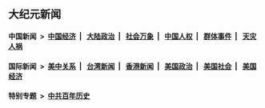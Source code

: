## 大纪元新闻

#### 中国新闻 &nbsp;>&nbsp; [中国经济](indexes/ncid283/README.md?05270045) &nbsp;| &nbsp; [大陆政治](indexes/ncid277/README.md?05270045) &nbsp;| &nbsp; [社会万象](indexes/ncid282/README.md?05270045) &nbsp;| &nbsp; [中国人权](indexes/ncid278/README.md?05270045) &nbsp;| &nbsp; [群体事件](indexes/ncid279/README.md?05270045) &nbsp;| &nbsp; [天灾人祸](indexes/ncid280/README.md?05270045)

#### 国际新闻 &nbsp;>&nbsp; [美中关系](indexes/nf1412576/README.md?05270045) &nbsp;| &nbsp; [台湾新闻](indexes/ncid1349361/README.md?05270045) &nbsp;| &nbsp; [香港新闻](indexes/ncid1349362/README.md?05270045) &nbsp;| &nbsp; [美国政治](indexes/ncid1078159/README.md?05270045) &nbsp;| &nbsp; [美国社会](indexes/ncid1078160/README.md?05270045) &nbsp;| &nbsp; [美国经济](indexes/ncid1078158/README.md?05270045)

#### 特别专题 &nbsp;>&nbsp; [中共百年历史](https://github.com/easy2view/epoch-special/blob/master/README.md?05270045)  
